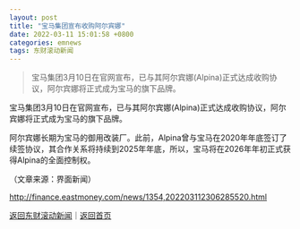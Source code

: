 ```yaml
---
layout: post
title: "宝马集团宣布收购阿尔宾娜"
date: 2022-03-11 15:01:58 +0800
categories: emnews
tags: 东财滚动新闻
---
```

> 宝马集团3月10日在官网宣布，已与其阿尔宾娜(Alpina)正式达成收购协议，阿尔宾娜将正式成为宝马的旗下品牌。

<p>宝马集团3月10日在官网宣布，已与其阿尔宾娜(Alpina)正式达成收购协议，阿尔宾娜将正式成为宝马的旗下品牌。</p>
 <p>阿尔宾娜长期为宝马的御用改装厂。此前，Alpina曾与宝马在2020年年底签订了续签协议，其合作关系将持续到2025年年底，所以，宝马将在2026年年初正式获得Alpina的全面控制权。</p><p class="em_media">（文章来源：界面新闻）</p>

<http://finance.eastmoney.com/news/1354,202203112306285520.html>

[返回东财滚动新闻](//finews.withounder.com/emnews/)｜[返回首页](//finews.withounder.com/)